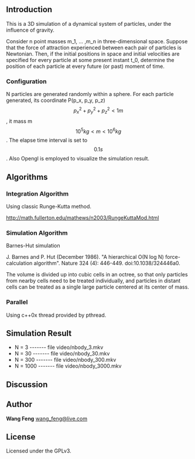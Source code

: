 ## Introduction

This is a 3D simulation of a dynamical system of particles, under the influence of gravity. 

Consider n point masses m_1, ... ,m_n in three-dimensional space. 
Suppose that the force of attraction experienced between each pair of particles is Newtonian. 
Then, if the initial positions in space and initial velocities are specified for every particle at some present instant t_0, 
determine the position of each particle at every future (or past) moment of time.

### Configuration

N particles are generated randomly within a sphere. For each particle generated, its coordinate P(p_x, p_y, p_z) 
$$p_x^2 + p_y^2 + p_z^2 < 1 m$$, it mass m $$10^5 kg < m < 10^6 kg $$. The elapse time interval is set to $$0.1 s$$.
Also Opengl is employed to visualize the simulation result.

## Algorithms

### Integration Algorithm 
Using classic Runge-Kutta method.

http://math.fullerton.edu/mathews/n2003/RungeKuttaMod.html

### Simulation Algorithm
Barnes-Hut simulation

J. Barnes and P. Hut (December 1986). "A hierarchical O(N log N) force-calculation algorithm". Nature 324 (4): 446-449. doi:10.1038/324446a0.

The volume is divided up into cubic cells in an octree, so that only particles from nearby cells need to be treated individually, and particles in distant cells can be treated as a single large particle centered at its center of mass.
                                                                                                               
                                                                                                               
### Parallel
Using c++0x thread provided by pthread.

## Simulation Result

* N = 3    ------- file  video/nbody_3.mkv  
* N = 30   ------- file  video/nbody_30.mkv  
* N = 300  ------- file  video/nbody_300.mkv  
* N = 1000 ------- file  video/nbody_3000.mkv  

## Discussion

## Author
**Wang Feng** wang_feng@live.com

## License
Licensed under the GPLv3.
